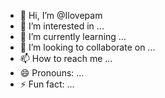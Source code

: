 - 👋 Hi, I’m @Ilovepam
- 👀 I’m interested in ...
- 🌱 I’m currently learning ...
- 💞️ I’m looking to collaborate on ...
- 📫 How to reach me ...
- 😄 Pronouns: ...
- ⚡ Fun fact: ...

<!---
Ilovepam/Ilovepam is a ✨ special ✨ repository because its `README.md` (this file) appears on your GitHub profile.
You can click the Preview link to take a look at your changes.
--->
